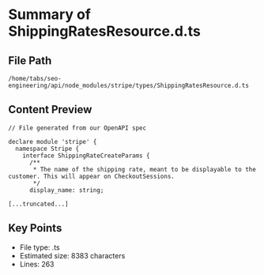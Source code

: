 # Summary of ShippingRatesResource.d.ts
  
## File Path
`/home/tabs/seo-engineering/api/node_modules/stripe/types/ShippingRatesResource.d.ts`

## Content Preview
```
// File generated from our OpenAPI spec

declare module 'stripe' {
  namespace Stripe {
    interface ShippingRateCreateParams {
      /**
       * The name of the shipping rate, meant to be displayable to the customer. This will appear on CheckoutSessions.
       */
      display_name: string;

[...truncated...]
```

## Key Points
- File type: .ts
- Estimated size: 8383 characters
- Lines: 263
